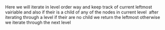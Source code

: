 Here we will iterate in level order way and keep track of current leftmost vairiable and
also if their is a child of any of the nodes in current level
​
after iterating through a level if their are no child we return the leftmost otherwise
we iterate through the next level